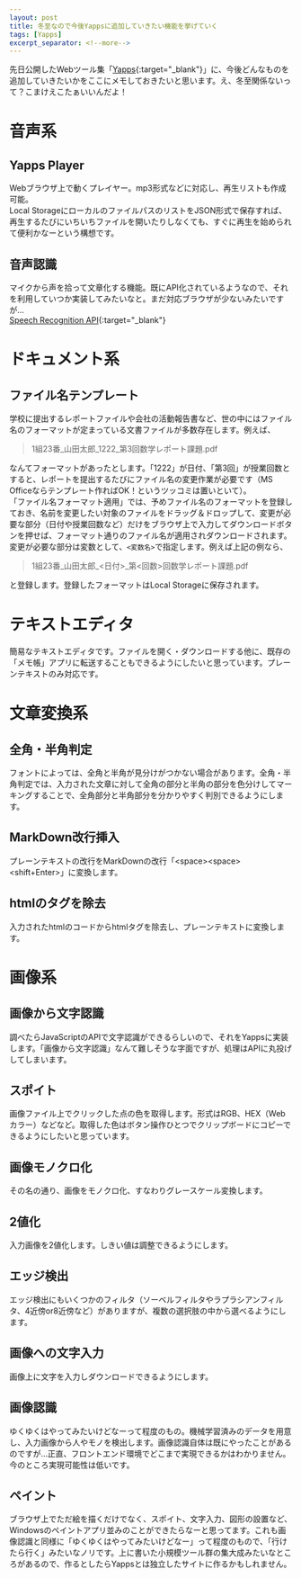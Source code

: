 ```yaml
---
layout: post
title: 冬至なので今後Yappsに追加していきたい機能を挙げていく
tags: [Yapps]
excerpt_separator: <!--more-->
---
```


先日公開したWebツール集「[Yapps](https://yapps.yotiosoft.com/){:target="_blank"}」に、今後どんなものを追加していきたいかをここにメモしておきたいと思います。え、冬至関係ないって？こまけえこたぁいいんだよ！

<!--more-->

# 音声系

## Yapps Player

Webブラウザ上で動くプレイヤー。mp3形式などに対応し、再生リストも作成可能。  
Local StorageにローカルのファイルパスのリストをJSON形式で保存すれば、再生するたびにいちいちファイルを開いたりしなくても、すぐに再生を始められて便利かなーという構想です。

## 音声認識

マイクから声を拾って文章化する機能。既にAPI化されているようなので、それを利用していつか実装してみたいなと。まだ対応ブラウザが少ないみたいですが…  
[Speech Recognition API](https://caniuse.com/speech-recognition){:target="_blank"}

# ドキュメント系

## ファイル名テンプレート

学校に提出するレポートファイルや会社の活動報告書など、世の中にはファイル名のフォーマットが定まっている文書ファイルが多数存在します。例えば、  

> 1組23番\_山田太郎\_1222_第3回数学レポート課題.pdf

なんてフォーマットがあったとします。「1222」が日付、「第3回」が授業回数とすると、レポートを提出するたびにファイル名の変更作業が必要です（MS Officeならテンプレート作ればOK！というツッコミは置いといて）。  
「ファイル名フォーマット適用」では、予めファイル名のフォーマットを登録しておき、名前を変更したい対象のファイルをドラッグ＆ドロップして、変更が必要な部分（日付や授業回数など）だけをブラウザ上で入力してダウンロードボタンを押せば、フォーマット通りのファイル名が適用されダウンロードされます。  
変更が必要な部分は変数として、`<変数名>`で指定します。例えば上記の例なら、  

> 1組23番\_山田太郎\_\<日付\>_第\<回数\>回数学レポート課題.pdf

と登録します。登録したフォーマットはLocal Storageに保存されます。

# テキストエディタ

簡易なテキストエディタです。ファイルを開く・ダウンロードする他に、既存の「メモ帳」アプリに転送することもできるようにしたいと思っています。プレーンテキストのみ対応です。

# 文章変換系

## 全角・半角判定

フォントによっては、全角と半角が見分けがつかない場合があります。全角・半角判定では、入力された文章に対して全角の部分と半角の部分を色分けしてマーキングすることで、全角部分と半角部分を分かりやすく判別できるようにします。

## MarkDown改行挿入

プレーンテキストの改行をMarkDownの改行「\<space\>\<space\>\<shift+Enter\>」に変換します。

## htmlのタグを除去

入力されたhtmlのコードからhtmlタグを除去し、プレーンテキストに変換します。

# 画像系

## 画像から文字認識

調べたらJavaScriptのAPIで文字認識ができるらしいので、それをYappsに実装します。「画像から文字認識」なんて難しそうな字面ですが、処理はAPIに丸投げしてしまいます。

## スポイト

画像ファイル上でクリックした点の色を取得します。形式はRGB、HEX（Webカラー）などなど。取得した色はボタン操作ひとつでクリップボードにコピーできるようにしたいと思っています。

## 画像モノクロ化

その名の通り、画像をモノクロ化、すなわりグレースケール変換します。

## 2値化

入力画像を2値化します。しきい値は調整できるようにします。

## エッジ検出

エッジ検出にもいくつかのフィルタ（ソーベルフィルタやラプラシアンフィルタ、4近傍or8近傍など）がありますが、複数の選択肢の中から選べるようにします。

## 画像への文字入力

画像上に文字を入力しダウンロードできるようにします。

## 画像認識

ゆくゆくはやってみたいけどなーって程度のもの。機械学習済みのデータを用意し、入力画像から人やモノを検出します。画像認識自体は既にやったことがあるのですが…正直、フロントエンド環境でどこまで実現できるかはわかりません。今のところ実現可能性は低いです。

## ペイント

ブラウザ上でただ絵を描くだけでなく、スポイト、文字入力、図形の設置など、Windowsのペイントアプリ並みのことができたらなーと思ってます。これも画像認識と同様に「ゆくゆくはやってみたいけどなー」って程度のもので、「行けたら行く」みたいなノリです。上に書いた小規模ツール群の集大成みたいなところがあるので、作るとしたらYappsとは独立したサイトに作るかもしれません。
